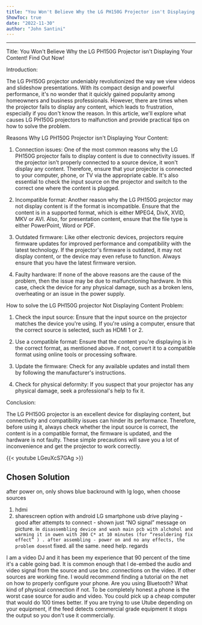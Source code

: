 ```yaml
---
title: "You Won't Believe Why the LG PH150G Projector isn't Displaying Your Content! Find Out Now!"
ShowToc: true 
date: "2022-11-30"
author: "John Santini"
---
```

*****
Title: You Won't Believe Why the LG PH150G Projector isn't Displaying Your Content! Find Out Now!

Introduction:

The LG PH150G projector undeniably revolutionized the way we view videos and slideshow presentations. With its compact design and powerful performance, it's no wonder that it quickly gained popularity among homeowners and business professionals. However, there are times when the projector fails to display any content, which leads to frustration, especially if you don't know the reason. In this article, we'll explore what causes LG PH150G projectors to malfunction and provide practical tips on how to solve the problem.

Reasons Why LG PH150G Projector isn't Displaying Your Content:

1. Connection issues: One of the most common reasons why the LG PH150G projector fails to display content is due to connectivity issues. If the projector isn't properly connected to a source device, it won't display any content. Therefore, ensure that your projector is connected to your computer, phone, or TV via the appropriate cable. It's also essential to check the input source on the projector and switch to the correct one where the content is plugged.

2. Incompatible format: Another reason why the LG PH150G projector may not display content is if the format is incompatible. Ensure that the content is in a supported format, which is either MPEG4, DivX, XVID, MKV or AVI. Also, for presentation content, ensure that the file type is either PowerPoint, Word or PDF.

3. Outdated firmware: Like other electronic devices, projectors require firmware updates for improved performance and compatibility with the latest technology. If the projector's firmware is outdated, it may not display content, or the device may even refuse to function. Always ensure that you have the latest firmware version.

4. Faulty hardware: If none of the above reasons are the cause of the problem, then the issue may be due to malfunctioning hardware. In this case, check the device for any physical damage, such as a broken lens, overheating or an issue in the power supply.

How to solve the LG PH150G projector Not Displaying Content Problem:

1. Check the input source: Ensure that the input source on the projector matches the device you're using. If you're using a computer, ensure that the correct source is selected, such as HDMI 1 or 2.

2. Use a compatible format: Ensure that the content you're displaying is in the correct format, as mentioned above. If not, convert it to a compatible format using online tools or processing software.

3. Update the firmware: Check for any available updates and install them by following the manufacturer's instructions.

4. Check for physical deformity: If you suspect that your projector has any physical damage, seek a professional's help to fix it.

Conclusion:

The LG PH150G projector is an excellent device for displaying content, but connectivity and compatibility issues can hinder its performance. Therefore, before using it, always check whether the input source is correct, the content is in a compatible format, the firmware is updated, and the hardware is not faulty. These simple precautions will save you a lot of inconvenience and get the projector to work correctly.

{{< youtube LGeuXcS7GAg >}} 



## Chosen Solution
 after power on, only shows blue backround  with lg logo,
when  choose  sources
1) hdmi
2) sharescreen option with android LG smartphone
usb drive playing - good
after attempts to connect - shown just “NO signal” message on picture.
i`m disassembling device and wash main pcb with alchohol and warming it in owen with 200 С* at 10 minutes (for “resoldering fix effect” ) .
after assembling - power on and no any effects, the problem doesn`t fixed. all the same.
need help.
regards

 I am a video DJ and it has been my experience that 90 percent of the time it's a cable going bad. It is common enough that I de-embed the audio and video signal from the source and use bnc .connections on the video. If other sources are working fine. I would recommend finding a tutorial on the net on how to properly configure your phone. Are you using Bluetooth? What kind of physical connection if not. To be completely honest a phone is the worst case source for audio and video. You could pick up a cheap computer that would do 100 times better. If you are trying to use Utube depending on your equipment, if the feed detects commercial grade equipment it stops the output so you don't use it commercially.




